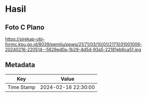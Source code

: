 # Hasil

## Foto C Plano

https://sirekap-obj-formc.kpu.go.id/8039/pemilu/ppwp/21/71/03/10/01/2171031001006-20240216-220514--5628ed0a-1b29-4d5d-93a5-22181eb6ca51.jpg


## Metadata

| Key        | Value               |
| ---------- | ------------------- |
| Time Stamp | 2024-02-16 22:30:00 |



